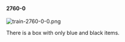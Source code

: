 #### 2760-0
![train-2760-0-0.png](https://github.com/lil-lab/nlvr/raw/master/nlvr/train/images/25/train-2760-0-0.png "train-2760-0-0.png")

There is a box with only blue and black items.